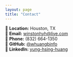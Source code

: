 ```yaml
---
layout: page
title: "Contact"
---
```


📍 **Location:** Houston, TX  
📧 **Email:** [winstonhyh@live.com](mailto:winstonhyh@live.com)  
📱 **Phone:** (832) 664-1350  
🔗 **GitHub:** [@whuangbinfo](https://github.com/whuangbinfo)  
💼 **LinkedIn:** [yung-hsing-huang](https://www.linkedin.com/in/winston-huang-yh/)

